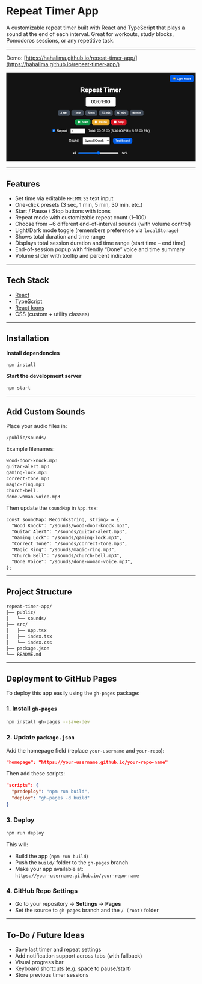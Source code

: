 # Repeat Timer App

A customizable repeat timer built with React and TypeScript that plays a sound at the end of each interval. Great for workouts, study blocks, Pomodoros sessions, or any repetitive task.

---
Demo: [https://hahalima.github.io/repeat-timer-app/](https://hahalima.github.io/repeat-timer-app/)

![Repeat Timer App Screenshot](./readme-screenshot.png)

---

## Features

- Set time via editable `HH:MM:SS` text input
- One-click presets (3 sec, 1 min, 5 min, 30 min, etc.)
- Start / Pause / Stop buttons with icons
- Repeat mode with customizable repeat count (1–100)
- Choose from ~6 different end-of-interval sounds (with volume control)
- Light/Dark mode toggle (remembers preference via `localStorage`)
- Shows total duration and time range 
- Displays total session duration and time range (start time – end time)
- End-of-session popup with friendly “Done” voice and time summary
- Volume slider with tooltip and percent indicator

---

## Tech Stack

- [React](https://reactjs.org/)
- [TypeScript](https://www.typescriptlang.org/)
- [React Icons](https://react-icons.github.io/react-icons/)
- CSS (custom + utility classes)

---

## Installation

**Install dependencies**

	npm install

**Start the development server**

	npm start

---

## Add Custom Sounds

Place your audio files in:

```
/public/sounds/
```

Example filenames:
```
wood-door-knock.mp3
guitar-alert.mp3
gaming-lock.mp3
correct-tone.mp3
magic-ring.mp3
church-bell.
done-woman-voice.mp3
```

Then update the `soundMap` in `App.tsx`:

```tsx
const soundMap: Record<string, string> = {
  "Wood Knock": "/sounds/wood-door-knock.mp3",
  "Guitar Alert": "/sounds/guitar-alert.mp3",
  "Gaming Lock": "/sounds/gaming-lock.mp3",
  "Correct Tone": "/sounds/correct-tone.mp3",
  "Magic Ring": "/sounds/magic-ring.mp3",
  "Church Bell": "/sounds/church-bell.mp3",
  "Done Voice": "/sounds/done-woman-voice.mp3",
};
```

---

## Project Structure

```
repeat-timer-app/
├── public/
│   └── sounds/
├── src/
│   ├── App.tsx
│   ├── index.tsx
│   └── index.css
├── package.json
└── README.md
```

---

## Deployment to GitHub Pages

To deploy this app easily using the `gh-pages` package:

### 1. Install `gh-pages`

```bash
npm install gh-pages --save-dev
```

### 2. Update `package.json`

Add the homepage field (replace `your-username` and `your-repo`):

```json
"homepage": "https://your-username.github.io/your-repo-name"
```

Then add these scripts:

```json
"scripts": {
  "predeploy": "npm run build",
  "deploy": "gh-pages -d build"
}
```

### 3. Deploy

```bash
npm run deploy
```

This will:

- Build the app (`npm run build`)
- Push the `build/` folder to the `gh-pages` branch
- Make your app available at:  
  `https://your-username.github.io/your-repo-name`

### 4. GitHub Repo Settings

- Go to your repository → **Settings** → **Pages**
- Set the source to `gh-pages` branch and the `/ (root)` folder

---

## To-Do / Future Ideas

- Save last timer and repeat settings
- Add notification support across tabs (with fallback)
- Visual progress bar
- Keyboard shortcuts (e.g. space to pause/start)
- Store previous timer sessions